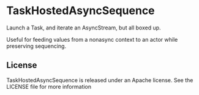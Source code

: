 # TaskHostedAsyncSequence

Launch a Task, and iterate an AsyncStream, but all boxed up.

Useful for feeding values from a nonasync context to an actor while preserving sequencing.

## License

TaskHostedAsyncSequence is released under an Apache license. See the LICENSE file for more information

